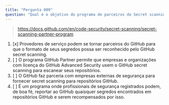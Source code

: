 ```yaml
---
title: "Pergunta 009"
question: "Qual é o objetivo do programa de parceiros do Secret scanning?"
---
```



> https://docs.github.com/en/code-security/secret-scanning/secret-scanning-partner-program
1. [x] Provedores de serviço podem se tornar parceiros do GitHub para que o formato de seus segredos possa ser reconhecido pelo GitHub secret scanning.
1. [ ] O programa GitHub Partner permite que empresas e organizações com licença do GitHub Advanced Security usem o GitHub secret scanning para escanear seus repositórios.
1. [ ] O GitHub faz parceria com empresas externas de segurança para fornecer secret scanning para repositórios GitHub.
1. [ ] É um programa onde profissionais de segurança registrados podem, de boa fé, reportar ao GitHub quaisquer segredos encontrados em repositórios GitHub e serem recompensados por isso.
